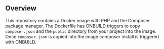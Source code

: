 ## Overview
This repository contains a Docker image with PHP and the
Composer package manager.
The Dockerfile has ONBUILD triggers to copy `composer.json` and
the `public` directory from your project into the image.
Once `composer.json` is copied into the image composer install
is triggered with ONBUILD. 